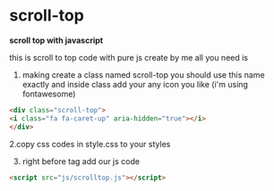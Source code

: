 # scroll-top
**scroll top with javascript**

this is scroll to top code with pure js create by me
all you need is
1. making create a class named scroll-top you should use this name  exactly
and inside class add your any icon you like (i'm using fontawesome)
```html
<div class="scroll-top">
<i class="fa fa-caret-up" aria-hidden="true"></i>
</div>
```
2.copy css codes in style.css to your styles


3. right before </body> tag add our js code
```html
<script src="js/scrolltop.js"></script>

```
